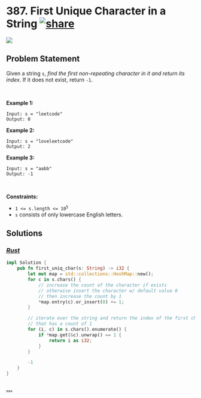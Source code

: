 # 387. First Unique Character in a String [![share]](https://leetcode.com/problems/first-unique-character-in-a-string/)

![][easy]

## Problem Statement

<p>Given a string <code>s</code>, <em>find the first non-repeating character in it and return its index</em>. If it does not exist, return <code>-1</code>.</p>
<p> </p>
<p><strong class="example">Example 1:</strong></p>

```
Input: s = "leetcode"
Output: 0
```

<p><strong class="example">Example 2:</strong></p>

```
Input: s = "loveleetcode"
Output: 2
```

<p><strong class="example">Example 3:</strong></p>

```
Input: s = "aabb"
Output: -1
```

<p> </p>
<p><strong>Constraints:</strong></p>
<ul>
<li><code>1 &lt;= s.length &lt;= 10<sup>5</sup></code></li>
<li><code>s</code> consists of only lowercase English letters.</li>
</ul>

## Solutions

### [_Rust_](first_unique_char_in_a_string.rs)

```rs [Rust]
impl Solution {
    pub fn first_uniq_char(s: String) -> i32 {
        let mut map = std::collections::HashMap::new();
        for c in s.chars() {
            // increase the count of the character if exists
            // otherwise insert the character w/ default value 0
            // then increase the count by 1
            *map.entry(c).or_insert(0) += 1;
        }

        // iterate over the string and return the index of the first character
        // that has a count of 1
        for (i, c) in s.chars().enumerate() {
            if *map.get(&c).unwrap() == 1 {
                return i as i32;
            }
        }

        -1
    }
}

```

### [_..._]()

```

```

<!----------------------------------{ link }--------------------------------->

[share]: https://graph.org/file/3ea5234dda646b71c574a.png
[easy]: https://img.shields.io/badge/Difficulty-Easy-bright.svg
[medium]: https://img.shields.io/badge/Difficulty-Medium-yellow.svg
[hard]: https://img.shields.io/badge/Difficulty-Hard-red.svg
